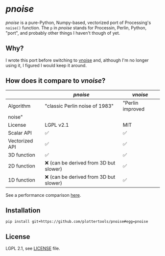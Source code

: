 # *pnoise*

*pnoise* is a pure-Python, Numpy-based, vectorized port of Processing's `noise()` function. The `p` in *pnoise* stands for Processin, Perlin, Python, "port", and probably other things I haven't though of yet.

## Why?

I wrote this port before switching to [vnoise](https://github.com/plottertools/vnoise) and, although I'm no longer using it, I figured I would keep it around. 

## How does it compare to *vnoise*?

| | *pnoise* | *vnoise* |
| --- | --- | --- |
| Algorithm | "classic Perlin noise of 1983" | "Perlin improved
noise" |
| License | LGPL v2.1 | MIT |
| Scalar API | ✅ | ✅ |
| Vectorized API | ✅ | ✅ |
| 3D function | ✅ | ✅ |
| 2D function | ❌ (can be derived from 3D but slower) | ✅ |
| 1D function | ❌ (can be derived from 3D but slower) | ✅ |

See a performance comparison [here](https://github.com/plottertools/vnoise/tree/main/benchmarks).

## Installation

```
pip install git+https://github.com/plottertools/pnoise#egg=pnoise
```

## License

LGPL 2.1, see [LICENSE](LICENSE) file.
